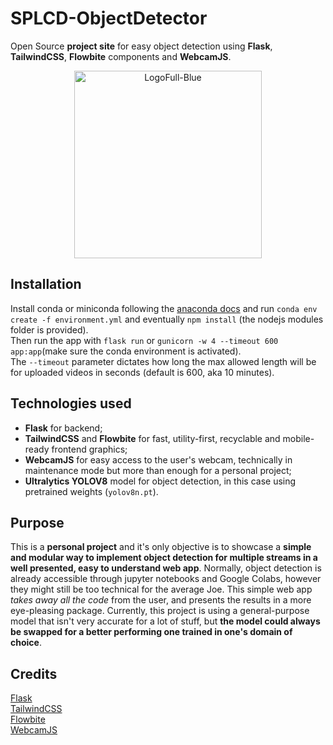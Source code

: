 # SPLCD-ObjectDetector

Open Source **project site** for easy object detection using **Flask**, **TailwindCSS**, **Flowbite** components and **WebcamJS**.

<p align="center">
<img src="https://user-images.githubusercontent.com/104271382/237925682-89be2835-2732-4574-aa30-cdeb7ad6d52f.png" alt="LogoFull-Blue" style="max-width: 100%; width:300px; height:300px;">
</p>

## Installation
Install conda or miniconda following the [anaconda docs](https://docs.conda.io/projects/conda/en/stable/user-guide/install/index.html) and run `conda env create -f environment.yml` and eventually `npm install` (the nodejs modules folder is provided).  
Then run the app with `flask run` or `gunicorn -w 4 --timeout 600 app:app`(make sure the conda environment is activated).  
The `--timeout` parameter dictates how long the max allowed length will be for uploaded videos in seconds (default is 600, aka 10 minutes).

## Technologies used

* **Flask** for backend; 
* **TailwindCSS** and **Flowbite** for fast, utility-first, recyclable and mobile-ready frontend graphics;
* **WebcamJS** for easy access to the user's webcam, technically in maintenance mode but more than enough for a personal project;
* **Ultralytics YOLOV8** model for object detection, in this case using pretrained weights (`yolov8n.pt`).

## Purpose

This is a **personal project** and it's only objective is to showcase a **simple and modular way to implement object detection for multiple streams in a well presented, easy to understand web app**. Normally, object detection is already accessible through jupyter notebooks and Google Colabs, however they might still be too technical for the average Joe. This simple web app _takes away all the code_ from the user, and presents the results in a more eye-pleasing package. Currently, this project is using a general-purpose model that isn't very accurate for a lot of stuff, but **the model could always be swapped for a better performing one trained in one's domain of choice**.

## Credits

[Flask](http://flask.palletsprojects.com/)  
[TailwindCSS](https://tailwindcss.com)  
[Flowbite](https://flowbite.com)  
[WebcamJS](https://github.com/jhuckaby/webcamjs)

